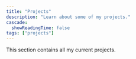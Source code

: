 ```yaml
---
title: "Projects"
description: "Learn about some of my projects."
cascade:
  showReadingTime: false
tags: ["projects"]
---
```

This section contains all my current projects.
